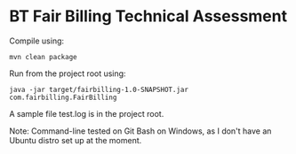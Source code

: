 BT Fair Billing Technical Assessment
====================================

Compile using: 

	mvn clean package
	
Run from the project root using:

    java -jar target/fairbilling-1.0-SNAPSHOT.jar com.fairbilling.FairBilling
    
A sample file test.log is in the project root.    	
      
Note: Command-line tested on Git Bash on Windows, as I don't have an Ubuntu
      distro set up at the moment.      